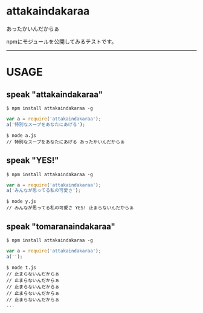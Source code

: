 # attakaindakaraa
あったかいんだからぁ

npmにモジュールを公開してみるテストです。

---
# USAGE

## speak "attakaindakaraa"

```
$ npm install attakaindakaraa -g
```

```JavaScript:a.js
var a = require('attakaindakaraa');
a('特別なスープをあなたにあげる');
```

```
$ node a.js
// 特別なスープをあなたにあげる あったかいんだからぁ
```

## speak "YES!"
```
$ npm install attakaindakaraa -g
```

```JavaScript:y.js
var a = require('attakaindakaraa');
a('みんなが思ってる私の可愛さ');
```

```
$ node y.js
// みんなが思ってる私の可愛さ YES! 止まらないんだからぁ
```

## speak "tomaranaindakaraa"

```
$ npm install attakaindakaraa -g
```

```JavaScript:t.js
var a = require('attakaindakaraa');
a('');
```

```
$ node t.js
// 止まらないんだからぁ
// 止まらないんだからぁ
// 止まらないんだからぁ
// 止まらないんだからぁ
// 止まらないんだからぁ
...

